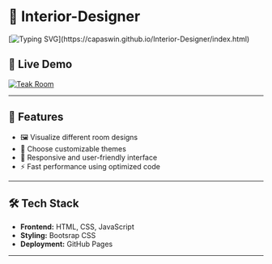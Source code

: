 # 🏡 Interior-Designer

[![Typing SVG](https://readme-typing-svg.demolab.com?font=Fira+Code&size=15&pause=1000&color=FFD700&width=435&lines=Welcome+to+𝗧𝗲𝗮𝗸  𝗥𝗼𝗼𝗺!;Explore+your+dream+interiors.;Designed+with+passion+and+creativity.)](https://capaswin.github.io/Interior-Designer/index.html)

## 🌿 Live Demo

[![Teak Room](https://img.shields.io/badge/Explore%20Teak%20Room-007bff?style=for-the-badge&logo=google-chrome&logoColor=white)](https://capaswin.github.io/Interior-Designer/index.html)

---

## 🚀 Features

- 🖼️ Visualize different room designs
- 🎨 Choose customizable themes
- 📏 Responsive and user-friendly interface
- ⚡ Fast performance using optimized code

---

## 🛠️ Tech Stack

- **Frontend:** HTML, CSS, JavaScript
- **Styling:** Bootsrap CSS
- **Deployment:** GitHub Pages

---
